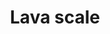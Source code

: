 ---
layout: item
title: Lava scale
item-id: 11992
datatable: true
id: 11992
name: "Lava scale"
members: true
lowalch: 20
highalch: 30
examine: "A scale from the hide of a lava dragon."
monsters:
  - id: 6593
    name: "Lava dragon"
    members: true
    combat_level: 252
    wiki_url: "https://oldschool.runescape.wiki/w/Lava_dragon"
    drops:
      - quantity: "1"
        rarity: 1
        drop_requirements: null
  - id: 7275
    name: "Brutal black dragon"
    members: true
    combat_level: 318
    wiki_url: "https://oldschool.runescape.wiki/w/Brutal_black_dragon"
    drops:
      - quantity: "5"
        rarity: 0.03125
        drop_requirements: null
---